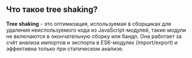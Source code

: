 ## Что такое tree shaking?

**Tree shaking** - это оптимизация, используемая в сборщиках для удаления неиспользуемого кода из JavaScript-модулей, такие модули не включаются в окончательную сборку или бандл. Она работает за счёт анализа импортов и экспорта в ES6-модулях (import/export) и эффективна только при статическом анализе.